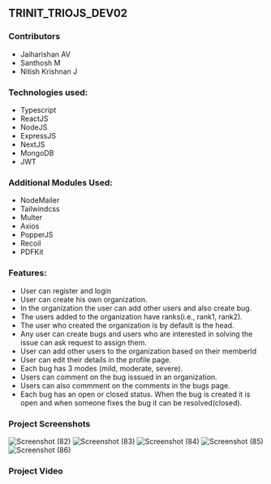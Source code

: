 ##  TRINIT_TRIOJS_DEV02

### Contributors
- Jaiharishan AV
- Santhosh M
- Nitish Krishnan J
### Technologies used:
- Typescript
- ReactJS
- NodeJS
- ExpressJS
- NextJS
- MongoDB
- JWT

### Additional Modules Used:
- NodeMailer
- Tailwindcss
- Multer
- Axios
- PopperJS
- Recoil
- PDFKit

### Features:
- User can register and login
- User can create his own organization.
- In the organization the user can add other users and also create bug.
- The users added to the organization have ranks(i.e., rank1, rank2).
- The user who created the organization is by default is the head.
- Any user can create bugs and users who are interested in solving the issue can ask request to assign them.
- User can add other users to the organization based on their memberId
- User can edit their details in the profile page.
- Each bug has 3 modes (mild, moderate, severe).
- Users can comment on the bug isssued in an organization.
- Users can also commment on the comments in the bugs page.
- Each bug has an open or closed status. When the bug is created it is open and when someone fixes the bug it can be resolved(closed).

### Project Screenshots
![Screenshot (82)](https://user-images.githubusercontent.com/78893503/151691518-3f28dd76-db19-4620-b080-3d3a99f40b94.png)
![Screenshot (83)](https://user-images.githubusercontent.com/78893503/151691523-0dbecda9-b6ba-431e-b6c9-2c1b79366aee.png)
![Screenshot (84)](https://user-images.githubusercontent.com/78893503/151691525-6ba285c4-ca6f-4691-bcfe-7be740f18855.png)
![Screenshot (85)](https://user-images.githubusercontent.com/78893503/151691527-130ddeaf-a9ce-41ae-ad25-c49653336561.png)
![Screenshot (86)](https://user-images.githubusercontent.com/78893503/151691529-bc81bba5-8c23-4968-bef6-a913f37549bb.png)


### Project Video
